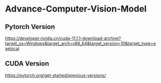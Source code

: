 # Advance-Computer-Vision-Model

## Pytorch Version
https://developer.nvidia.cn/cuda-11.1.1-download-archive?target_os=Windows&target_arch=x86_64&target_version=10&target_type=exelocal

## CUDA Version
https://pytorch.org/get-started/previous-versions/
